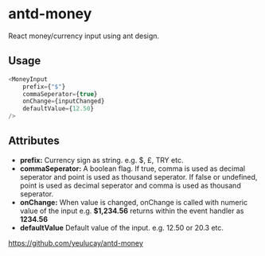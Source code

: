 # antd-money

React money/currency input using ant design.

## Usage

```js
<MoneyInput 
    prefix={"$"} 
    commaSeperator={true} 
    onChange={inputChanged} 
    defaultValue={12.50}
/>
```

## Attributes
- **prefix:** Currency sign as string.  e.g. $, £, TRY etc.
- **commaSeperator:** A boolean flag. If true, comma is used as decimal seperator and point is used as thousand seperator.
If false or undefined, point is used as decimal seperator and comma is used as thousand seperator.
- **onChange:** When value is changed, onChange is called with numeric value of the input
e.g.  **$1,234.56**  returns within the event handler as **1234.56**
- **defaultValue** Default value of the input.
e.g.  12.50 or 20.3 etc.

https://github.com/yeulucay/antd-money

